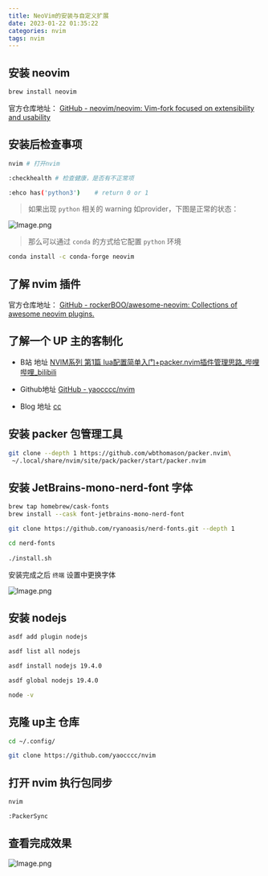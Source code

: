 ```yaml
---
title: NeoVim的安装与自定义扩展
date: 2023-01-22 01:35:22
categories: nvim
tags: nvim
---
```

## 安装 neovim

```bash
brew install neovim
```
官方仓库地址：
[GitHub - neovim/neovim: Vim-fork focused on extensibility and usability](https://github.com/neovim/neovim)

<!--more-->

## 安装后检查事项

```bash
nvim # 打开nvim

:checkhealth # 检查健康，是否有不正常项

:ehco has('python3')	# return 0 or 1
```
> 如果出现 `python` 相关的 warning 如provider，下图是正常的状态：

![Image.png](https://res.craft.do/user/full/0911179a-5ddb-abdb-9353-a5ee6fd2eac7/doc/972D8306-B01B-4665-99B5-DC2A76EAEB6B/37CF0403-0B65-4621-B551-080594393D67_2/d1QYMxxHsSWSUyJQK8LiLLMIg6INadPWcGbzPRmI4d0z/Image.png)

> 那么可以通过 `conda`  的方式给它配置 `python` 环境

```bash
conda install -c conda-forge neovim
```

## 了解 nvim 插件
官方仓库地址：
[GitHub - rockerBOO/awesome-neovim: Collections of awesome neovim plugins.](https://github.com/rockerBOO/awesome-neovim)

## 了解一个 UP 主的客制化
   - B站 地址
     [NVIM系列 第1篇 lua配置简单入门+packer.nvim插件管理思路_哔哩哔哩_bilibili](https://www.bilibili.com/video/BV1vv4y1D7mu/?spm_id_from=pageDriver&vd_source=4acd0002587c68d48e302a17df092fe9)

   - Github地址
     [GitHub - yaocccc/nvim](https://github.com/yaocccc/nvim)

   - Blog 地址
     [cc](https://yaocc.cc)

## 安装 packer 包管理工具

```bash
git clone --depth 1 https://github.com/wbthomason/packer.nvim\
 ~/.local/share/nvim/site/pack/packer/start/packer.nvim
```

## 安装 JetBrains-mono-nerd-font 字体

```bash
brew tap homebrew/cask-fonts
brew install --cask font-jetbrains-mono-nerd-font
```

```bash
git clone https://github.com/ryanoasis/nerd-fonts.git --depth 1

cd nerd-fonts
 
./install.sh
```

安装完成之后 `终端` 设置中更换字体

![Image.png](https://res.craft.do/user/full/0911179a-5ddb-abdb-9353-a5ee6fd2eac7/doc/972D8306-B01B-4665-99B5-DC2A76EAEB6B/3462E238-A221-4FDD-857E-25AEF613DF5E_2/PCtNeZ8SgF74q856rtrhvTmM1uNwKdH2zMVgR2cKOSMz/Image.png)

## 安装 nodejs

```bash
asdf add plugin nodejs

asdf list all nodejs

asdf install nodejs 19.4.0

asdf global nodejs 19.4.0

node -v
```

## 克隆 up主 仓库

```bash
cd ~/.config/

git clone https://github.com/yaocccc/nvim
```

## 打开 nvim 执行包同步

```bash
nvim

:PackerSync
```

## 查看完成效果

![Image.png](https://res.craft.do/user/full/0911179a-5ddb-abdb-9353-a5ee6fd2eac7/doc/972D8306-B01B-4665-99B5-DC2A76EAEB6B/2EC81812-DDD5-4E9B-9144-F9C544B50986_2/MY5kuG2qr2UCecstd8kSuAecy0T1gtDlbf9eVAJcY9sz/Image.png)


